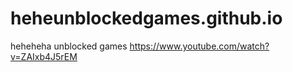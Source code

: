 # heheunblockedgames.github.io
heheheha
unblocked games     https://www.youtube.com/watch?v=ZAIxb4J5rEM
